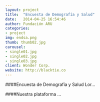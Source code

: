```yaml
---
layout: project
title:  "Encuesta de Demografía y Salud"
date:   2014-04-25 16:54:46
author: Fundación ARU
categories:
- project
img: endsa.png
thumb: thumb02.jpg
carousel:
- single01.jpg
- single02.jpg
- single03.jpg
client: Wonder Corp.
website: http://blacktie.co
---
```

####Encuesta de Demografía y Salud
Lor...

####Nuestra plataforma
...